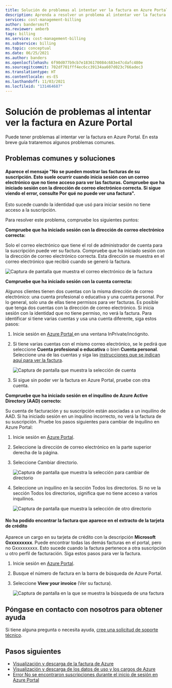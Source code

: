 ```yaml
---
title: Solución de problemas al intentar ver la factura en Azure Portal
description: Aprenda a resolver un problema al intentar ver la factura en Azure Portal.
services: cost-management-billing
author: bandersmsft
ms.reviewer: amberb
tags: billing
ms.service: cost-management-billing
ms.subservice: billing
ms.topic: conceptual
ms.date: 06/25/2021
ms.author: banders
ms.openlocfilehash: 6f90d077b9cb7e1836170084c683e47cdafc480e
ms.sourcegitcommit: 702df701fff4ec6cc39134aa607d023c766adec3
ms.translationtype: HT
ms.contentlocale: es-ES
ms.lasthandoff: 11/03/2021
ms.locfileid: "131464687"
---
```

# <a name="troubleshoot-issues-while-trying-to-view-invoice-in-the-azure-portal"></a>Solución de problemas al intentar ver la factura en Azure Portal

Puede tener problemas al intentar ver la factura en Azure Portal. En esta breve guía trataremos algunos problemas comunes.
 
## <a name="common-issues-and-solutions"></a>Problemas comunes y soluciones

#### <a name="you-see-the-message-we-cant-display-the-invoices-for-your-subscription-this-typically-happens-when-you-sign-in-with-an-email-which-doesnt-have-access-to-view-invoices-check-youve-signed-in-with-the-correct-email-address-if-you-are-still-seeing-the-error-see-why-you-might-not-see-an-invoice"></a><a name="subnotfound"></a>Aparece el mensaje "No se pueden mostrar las facturas de su suscripción. Esto suele ocurrir cuando inicia sesión con un correo electrónico que no tiene acceso para ver las facturas. Compruebe que ha iniciado sesión con la dirección de correo electrónico correcta. Si sigue viendo el error, consulte Por qué no puede ver una factura".

Esto sucede cuando la identidad que usó para iniciar sesión no tiene acceso a la suscripción.

Para resolver este problema, compruebe los siguientes puntos: 

**Compruebe que ha iniciado sesión con la dirección de correo electrónico correcta:**

Solo el correo electrónico que tiene el rol de administrador de cuenta para la suscripción puede ver su factura. Compruebe que ha iniciado sesión con la dirección de correo electrónico correcta. Esta dirección se muestra en el correo electrónico que recibió cuando se generó la factura.  

  ![Captura de pantalla que muestra el correo electrónico de la factura](./media/troubleshoot-cant-find-invoice/invoice-email.png)

**Compruebe que ha iniciado sesión con la cuenta correcta:**

Algunos clientes tienen dos cuentas con la misma dirección de correo electrónico: una cuenta profesional o educativa y una cuenta personal. Por lo general, solo una de ellas tiene permisos para ver facturas. Es posible que tenga dos cuentas con la dirección de correo electrónico. Si inicia sesión con la identidad que no tiene permiso, no verá la factura. Para identificar si tiene varias cuentas y usa una cuenta diferente, siga estos pasos:

1. Inicie sesión en [Azure Portal ](https://portal.azure.com) en una ventana InPrivate/incógnito.
1. Si tiene varias cuentas con el mismo correo electrónico, se le pedirá que seleccione **Cuenta profesional o educativa** o bien **Cuenta personal**. Seleccione una de las cuentas y siga las [instrucciones que se indican aquí para ver la factura](../understand/download-azure-invoice.md#download-your-mosp-azure-subscription-invoice).  

    ![Captura de pantalla que muestra la selección de cuenta](./media/troubleshoot-cant-find-invoice/two-accounts.png)

1. Si sigue sin poder ver la factura en Azure Portal, pruebe con otra cuenta.

**Compruebe que ha iniciado sesión en el inquilino de Azure Active Directory (AAD) correcto:**

Su cuenta de facturación y su suscripción están asociadas a un inquilino de AAD. Si ha iniciado sesión en un inquilino incorrecto, no verá la factura de su suscripción. Pruebe los pasos siguientes para cambiar de inquilino en Azure Portal:

1. Inicie sesión en [Azure Portal](https://portal.azure.com).
1. Seleccione la dirección de correo electrónico en la parte superior derecha de la página.
1. Seleccione Cambiar directorio.  

    ![Captura de pantalla que muestra la selección para cambiar de directorio](./media/troubleshoot-cant-find-invoice/select-switch-tenant.png)

1. Seleccione un inquilino en la sección Todos los directorios. Si no ve la sección Todos los directorios, significa que no tiene acceso a varios inquilinos.  

    ![Captura de pantalla que muestra la selección de otro directorio](./media/troubleshoot-cant-find-invoice/select-another-tenant.png)

#### <a name="you-couldnt-find-the-invoice-that-you-see-on-your-credit-card-statement"></a><a name="cantsearchinvoice">No ha podido encontrar la factura que aparece en el extracto de la tarjeta de crédito</a>

Aparece un cargo en su tarjeta de crédito con la descripción **Microsoft Gxxxxxxxxx**. Puede encontrar todas las demás facturas en el portal, pero no Gxxxxxxxxx. Esto sucede cuando la factura pertenece a otra suscripción u otro perfil de facturación. Siga estos pasos para ver la factura.

1. Inicie sesión en [Azure Portal](https://portal.azure.com).
1. Busque el número de factura en la barra de búsqueda de Azure Portal.
1. Seleccione **View your invoice** (Ver su factura).  

    ![Captura de pantalla en la que se muestra la búsqueda de una factura](./media/troubleshoot-cant-find-invoice/search-invoice.png)

## <a name="contact-us-for-help"></a>Póngase en contacto con nosotros para obtener ayuda

Si tiene alguna pregunta o necesita ayuda, [cree una solicitud de soporte técnico](https://ms.portal.azure.com/#blade/Microsoft_Azure_Support/HelpAndSupportBlade/newsupportrequest).

## <a name="next-steps"></a>Pasos siguientes

- [Visualización y descarga de la factura de Azure](../understand/download-azure-invoice.md)
- [Visualización y descarga de los datos de uso y los cargos de Azure](../understand/download-azure-daily-usage.md)
- [Error No se encontraron suscripciones durante el inicio de sesión en Azure Portal](no-subscriptions-found.md)